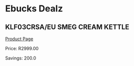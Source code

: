 
# Ebucks Dealz
## KLF03CRSA/EU SMEG CREAM KETTLE
[Product Page](https://www.ebucks.com/web/shop/productSelected.do?prodId=451675764&catId=704985963)

Price: R2999.00

Savings: 200.0


	